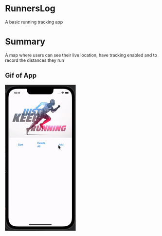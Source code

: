 # RunnersLog
 A basic running tracking app

# Summary 
A map where users can see their live location, have tracking enabled and to record the distances they run

## Gif of App
![Gif](./RunnersLog/Utilities/Assets.xcassets/gif.dataset/gif.gif)
